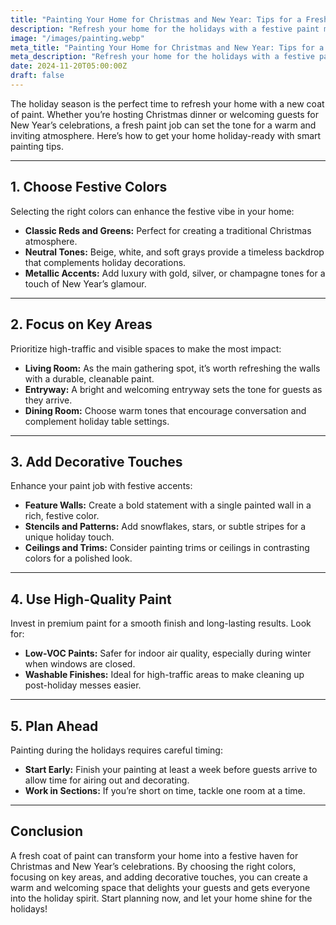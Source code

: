 ```yaml
---
title: "Painting Your Home for Christmas and New Year: Tips for a Fresh Festive Look"
description: "Refresh your home for the holidays with a festive paint makeover! Discover tips on choosing seasonal colors, focusing on key areas, and adding decorative touches to create a warm and welcoming space for Christmas and New Year celebrations."
image: "/images/painting.webp"
meta_title: "Painting Your Home for Christmas and New Year: Tips for a Fresh Festive Look"
meta_description: "Refresh your home for the holidays with a festive paint makeover! Discover tips on choosing seasonal colors, focusing on key areas, and adding decorative touches to create a warm and welcoming space for Christmas and New Year celebrations."
date: 2024-11-20T05:00:00Z
draft: false
---
```


The holiday season is the perfect time to refresh your home with a new coat of paint. Whether you’re hosting Christmas dinner or welcoming guests for New Year’s celebrations, a fresh paint job can set the tone for a warm and inviting atmosphere. Here’s how to get your home holiday-ready with smart painting tips.

---

## **1. Choose Festive Colors**

Selecting the right colors can enhance the festive vibe in your home:

- **Classic Reds and Greens:** Perfect for creating a traditional Christmas atmosphere.
- **Neutral Tones:** Beige, white, and soft grays provide a timeless backdrop that complements holiday decorations.
- **Metallic Accents:** Add luxury with gold, silver, or champagne tones for a touch of New Year’s glamour.

---

## **2. Focus on Key Areas**

Prioritize high-traffic and visible spaces to make the most impact:

- **Living Room:** As the main gathering spot, it’s worth refreshing the walls with a durable, cleanable paint.
- **Entryway:** A bright and welcoming entryway sets the tone for guests as they arrive.
- **Dining Room:** Choose warm tones that encourage conversation and complement holiday table settings.

---

## **3. Add Decorative Touches**

Enhance your paint job with festive accents:

- **Feature Walls:** Create a bold statement with a single painted wall in a rich, festive color.
- **Stencils and Patterns:** Add snowflakes, stars, or subtle stripes for a unique holiday touch.
- **Ceilings and Trims:** Consider painting trims or ceilings in contrasting colors for a polished look.

---

## **4. Use High-Quality Paint**

Invest in premium paint for a smooth finish and long-lasting results. Look for:

- **Low-VOC Paints:** Safer for indoor air quality, especially during winter when windows are closed.
- **Washable Finishes:** Ideal for high-traffic areas to make cleaning up post-holiday messes easier.

---

## **5. Plan Ahead**

Painting during the holidays requires careful timing:

- **Start Early:** Finish your painting at least a week before guests arrive to allow time for airing out and decorating.
- **Work in Sections:** If you’re short on time, tackle one room at a time.

---

## **Conclusion**

A fresh coat of paint can transform your home into a festive haven for Christmas and New Year’s celebrations. By choosing the right colors, focusing on key areas, and adding decorative touches, you can create a warm and welcoming space that delights your guests and gets everyone into the holiday spirit. Start planning now, and let your home shine for the holidays!
